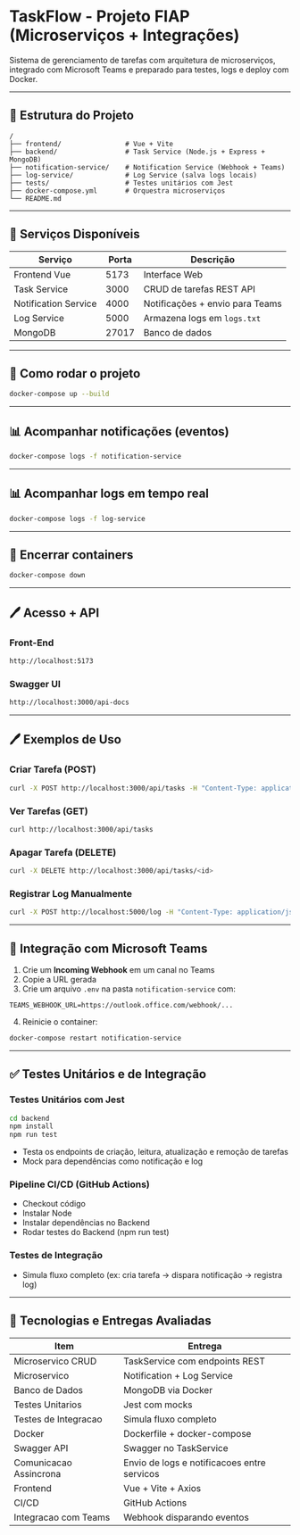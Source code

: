 # TaskFlow - Projeto FIAP (Microserviços + Integrações)

Sistema de gerenciamento de tarefas com arquitetura de microserviços, integrado com Microsoft Teams e preparado para testes, logs e deploy com Docker.

---

## 📆 Estrutura do Projeto

```
/
├── frontend/                # Vue + Vite
├── backend/                 # Task Service (Node.js + Express + MongoDB)
├── notification-service/    # Notification Service (Webhook + Teams)
├── log-service/             # Log Service (salva logs locais)
├── tests/                   # Testes unitários com Jest
├── docker-compose.yml       # Orquestra microserviços
└── README.md
```

---

## 🏡 Serviços Disponíveis

| Serviço              | Porta | Descrição                       |
| -------------------- | ----- | ------------------------------- |
| Frontend Vue         | 5173  | Interface Web                   |
| Task Service         | 3000  | CRUD de tarefas REST API        |
| Notification Service | 4000  | Notificações + envio para Teams |
| Log Service          | 5000  | Armazena logs em `logs.txt`     |
| MongoDB              | 27017 | Banco de dados                  |

---

## 🚀 Como rodar o projeto

```bash
docker-compose up --build
```
---

## 📊 Acompanhar notificações (eventos)

```bash
docker-compose logs -f notification-service
```
---

## 📊 Acompanhar logs em tempo real

```bash
docker-compose logs -f log-service
```
---

## 🔐 Encerrar containers

```bash
docker-compose down
```

---

## 🖊️ Acesso + API

### Front-End

```bash
http://localhost:5173
```

### Swagger UI
```bash
http://localhost:3000/api-docs
```
---

## 🖊️ Exemplos de Uso

### Criar Tarefa (POST)

```bash
curl -X POST http://localhost:3000/api/tasks -H "Content-Type: application/json" -d '{"title":"Teste","description":"Teste 123"}'
```

### Ver Tarefas (GET)

```bash
curl http://localhost:3000/api/tasks
```

### Apagar Tarefa (DELETE)

```bash
curl -X DELETE http://localhost:3000/api/tasks/<id>
```

### Registrar Log Manualmente

```bash
curl -X POST http://localhost:5000/log -H "Content-Type: application/json" -d '{"message":"Log manual de teste"}'
```

---

## 📝 Integração com Microsoft Teams

1. Crie um **Incoming Webhook** em um canal no Teams
2. Copie a URL gerada
3. Crie um arquivo `.env` na pasta `notification-service` com:

```
TEAMS_WEBHOOK_URL=https://outlook.office.com/webhook/...
```

4. Reinicie o container:

```bash
docker-compose restart notification-service
```

---

## ✅ Testes Unitários e de Integração

### Testes Unitários com Jest

```bash
cd backend
npm install
npm run test
```

* Testa os endpoints de criação, leitura, atualização e remoção de tarefas
* Mock para dependências como notificação e log


### Pipeline CI/CD (GitHub Actions)

* Checkout código
* Instalar Node
* Instalar dependências no Backend
* Rodar testes do Backend (npm run test)


### Testes de Integração

* Simula fluxo completo (ex: cria tarefa -> dispara notificação -> registra log)

---

## 🚧 Tecnologias e Entregas Avaliadas

| Item                    | Entrega                                     |
| ----------------------- | ------------------------------------------- |
| Microservico CRUD       | TaskService com endpoints REST              |
| Microservico            | Notification + Log Service                  |
| Banco de Dados          | MongoDB via Docker                          |
| Testes Unitarios        | Jest com mocks                              |
| Testes de Integracao    | Simula fluxo completo                       |
| Docker                  | Dockerfile + docker-compose                 |
| Swagger API             | Swagger no TaskService                      |
| Comunicacao Assincrona  | Envio de logs e notificacoes entre servicos |
| Frontend                | Vue + Vite + Axios                          |
| CI/CD        			  | GitHub Actions                 				|
| Integracao com Teams    | Webhook disparando eventos                  |


